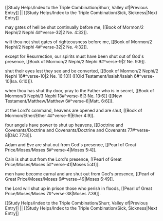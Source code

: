 [[Study Helps/Index to the Triple Combination/Shurr, Valley of|Previous Entry]]  ||  [[Study Helps/Index to the Triple Combination/Sick, Sickness|Next Entry]]

 may gates of hell be shut continually before me, [[Book of Mormon/2 Nephi/2 Nephi 4#^verse-32|2 Ne. 4:32]].

 wilt thou not shut gates of righteousness before me, [[Book of Mormon/2 Nephi/2 Nephi 4#^verse-32|2 Ne. 4:32]].

 except for Resurrection, our spirits must have been shut out of God's presence, [[Book of Mormon/2 Nephi/2 Nephi 9#^verse-9|2 Ne. 9:9]].

 shut their eyes lest they see and be converted, [[Book of Mormon/2 Nephi/2 Nephi 16#^verse-10|2 Ne. 16:10]] ([[Old Testament/Isaiah/Isaiah 6#^verse-10|Isa. 6:10]]).

 when thou has shut thy door, pray to the Father who is in secret, [[Book of Mormon/3 Nephi/3 Nephi 13#^verse-6|3 Ne. 13:6]] ([[New Testament/Matthew/Matthew 6#^verse-6|Matt. 6:6]]).

 at the Lord's command, heavens are opened and are shut, [[Book of Mormon/Ether/Ether 4#^verse-9|Ether 4:9]].

 four angels have power to shut up heavens, [[Doctrine and Covenants/Doctrine and Covenants/Doctrine and Covenants 77#^verse-8|D&C 77:8]].

 Adam and Eve are shut out from God's presence, [[Pearl of Great Price/Moses/Moses 5#^verse-4|Moses 5:4]].

 Cain is shut out from the Lord's presence, [[Pearl of Great Price/Moses/Moses 5#^verse-41|Moses 5:41]].

 men have become carnal and are shut out from God's presence, [[Pearl of Great Price/Moses/Moses 6#^verse-49|Moses 6:49]].

 the Lord will shut up in prison those who perish in floods, [[Pearl of Great Price/Moses/Moses 7#^verse-38|Moses 7:38]].

[[Study Helps/Index to the Triple Combination/Shurr, Valley of|Previous Entry]]  ||  [[Study Helps/Index to the Triple Combination/Sick, Sickness|Next Entry]]